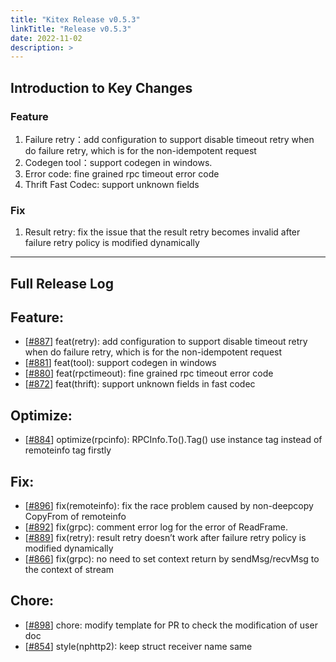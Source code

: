 ```yaml
---
title: "Kitex Release v0.5.3"
linkTitle: "Release v0.5.3"
date: 2022-11-02
description: >
---
```

## **Introduction to Key Changes**

### **Feature**

1. Failure retry：add configuration to support disable timeout retry when do failure retry, which is for the non-idempotent request
2. Codegen tool：support codegen in windows.
3. Error code: fine grained rpc timeout error code
4. Thrift Fast Codec: support unknown fields

### **Fix**
1. Result retry: fix the issue that the result retry becomes invalid after failure retry policy is modified dynamically

----

## **Full Release Log**

Feature:
---
* [[#887](https://github.com/cloudwego/kitex/pull/887)] feat(retry): add configuration to support disable timeout retry when do failure retry, which is for the non-idempotent request
* [[#881](https://github.com/cloudwego/kitex/pull/881)] feat(tool): support codegen in windows
* [[#880](https://github.com/cloudwego/kitex/pull/880)] feat(rpctimeout): fine grained rpc timeout error code
* [[#872](https://github.com/cloudwego/kitex/pull/872)] feat(thrift): support unknown fields in fast codec

Optimize:
---
* [[#884](https://github.com/cloudwego/kitex/pull/884)] optimize(rpcinfo): RPCInfo.To().Tag() use instance tag instead of remoteinfo tag firstly

Fix:
---
* [[#896](https://github.com/cloudwego/kitex/pull/896)] fix(remoteinfo): fix the race problem caused by non-deepcopy CopyFrom of remoteinfo
* [[#892](https://github.com/cloudwego/kitex/pull/892)] fix(grpc): comment error log for the error of ReadFrame.
* [[#889](https://github.com/cloudwego/kitex/pull/889)] fix(retry): result retry doesn’t work after failure retry policy is modified dynamically
* [[#866](https://github.com/cloudwego/kitex/pull/866)] fix(grpc): no need to set context return by sendMsg/recvMsg to the context of stream

Chore:
---
* [[#898](https://github.com/cloudwego/kitex/pull/898)] chore: modify template for PR to check the modification of user doc
* [[#854](https://github.com/cloudwego/kitex/pull/854)] style(nphttp2): keep struct receiver name same

